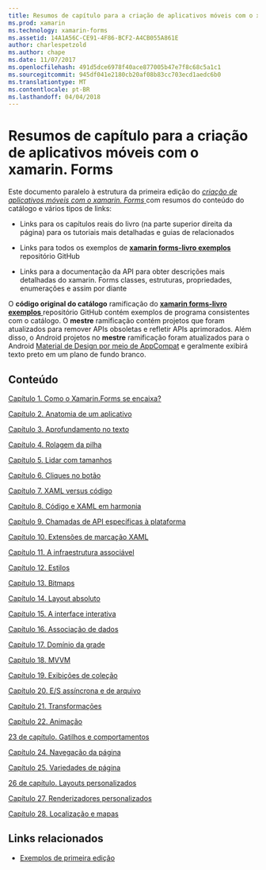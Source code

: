 ```yaml
---
title: Resumos de capítulo para a criação de aplicativos móveis com o xamarin. Forms
ms.prod: xamarin
ms.technology: xamarin-forms
ms.assetid: 14A1A56C-CE91-4F86-BCF2-A4CB055A861E
author: charlespetzold
ms.author: chape
ms.date: 11/07/2017
ms.openlocfilehash: 491d5dce6978f40ace877005b47e7f8c68c5a1c1
ms.sourcegitcommit: 945df041e2180cb20af08b83cc703ecd1aedc6b0
ms.translationtype: MT
ms.contentlocale: pt-BR
ms.lasthandoff: 04/04/2018
---
```

# <a name="chapter-summaries-for-creating-mobile-apps-with-xamarinforms"></a>Resumos de capítulo para a criação de aplicativos móveis com o xamarin. Forms

Este documento paralelo à estrutura da primeira edição do [ *criação de aplicativos móveis com o xamarin. Forms* ](~/xamarin-forms/creating-mobile-apps-xamarin-forms/index.md) com resumos do conteúdo do catálogo e vários tipos de links:

- Links para os capítulos reais do livro (na parte superior direita da página) para os tutoriais mais detalhadas e guias de relacionados

- Links para todos os exemplos de [ **xamarin forms-livro exemplos** ](https://github.com/xamarin/xamarin-forms-book-samples) repositório GitHub

- Links para a documentação da API para obter descrições mais detalhadas do xamarin. Forms classes, estruturas, propriedades, enumerações e assim por diante

O **código original do catálogo** ramificação do [ **xamarin forms-livro exemplos** ](https://github.com/xamarin/xamarin-forms-book-samples) repositório GitHub contém exemplos de programa consistentes com o catálogo. O **mestre** ramificação contém projetos que foram atualizados para remover APIs obsoletas e refletir APIs aprimorados. Além disso, o Android projetos no **mestre** ramificação foram atualizados para o Android [Material de Design por meio de AppCompat](~/xamarin-forms/platform/android/index.md) e geralmente exibirá texto preto em um plano de fundo branco.

## <a name="contents"></a>Conteúdo

[Capítulo 1. Como o Xamarin.Forms se encaixa?](chapter01.md)

[Capítulo 2. Anatomia de um aplicativo](chapter02.md)

[Capítulo 3. Aprofundamento no texto](chapter03.md)

[Capítulo 4. Rolagem da pilha](chapter04.md)

[Capítulo 5. Lidar com tamanhos](chapter05.md)

[Capítulo 6. Cliques no botão](chapter06.md)

[Capítulo 7. XAML versus código](chapter07.md)

[Capítulo 8. Código e XAML em harmonia](chapter08.md)

[Capítulo 9. Chamadas de API específicas à plataforma](chapter09.md)

[Capítulo 10. Extensões de marcação XAML](chapter10.md)

[Capítulo 11. A infraestrutura associável](chapter11.md)

[Capítulo 12. Estilos](chapter12.md)

[Capítulo 13. Bitmaps](chapter13.md)

[Capítulo 14. Layout absoluto](chapter14.md)

[Capítulo 15. A interface interativa](chapter15.md)

[Capítulo 16. Associação de dados](chapter16.md)

[Capítulo 17. Domínio da grade](chapter17.md)

[Capítulo 18. MVVM](chapter18.md)

[Capítulo 19. Exibições de coleção](chapter19.md)

[Capítulo 20. E/S assíncrona e de arquivo](chapter20.md)

[Capítulo 21. Transformações](chapter21.md)

[Capítulo 22. Animação](chapter22.md)

[23 de capítulo. Gatilhos e comportamentos](chapter23.md)

[Capítulo 24. Navegação da página](chapter24.md)

[Capítulo 25. Variedades de página](chapter25.md)

[26 de capítulo. Layouts personalizados](chapter26.md)

[Capítulo 27. Renderizadores personalizados](chapter27.md)

[Capítulo 28. Localização e mapas](chapter28.md)



## <a name="related-links"></a>Links relacionados

- [Exemplos de primeira edição](https://github.com/xamarin/xamarin-forms-book-samples)
